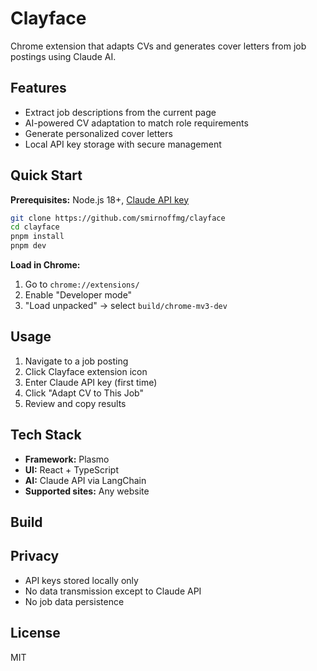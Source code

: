 # Clayface

Chrome extension that adapts CVs and generates cover letters from job postings using Claude AI.

## Features

- Extract job descriptions from the current page
- AI-powered CV adaptation to match role requirements
- Generate personalized cover letters
- Local API key storage with secure management

## Quick Start

**Prerequisites:** Node.js 18+, [Claude API key](https://console.anthropic.com/)

```bash
git clone https://github.com/smirnoffmg/clayface
cd clayface
pnpm install
pnpm dev
```

**Load in Chrome:**

1. Go to `chrome://extensions/`
2. Enable "Developer mode"
3. "Load unpacked" → select `build/chrome-mv3-dev`

## Usage

1. Navigate to a job posting
2. Click Clayface extension icon
3. Enter Claude API key (first time)
4. Click "Adapt CV to This Job"
5. Review and copy results

## Tech Stack

- **Framework:** Plasmo
- **UI:** React + TypeScript
- **AI:** Claude API via LangChain
- **Supported sites:** Any website

## Build

## Privacy

- API keys stored locally only
- No data transmission except to Claude API
- No job data persistence

## License

MIT

